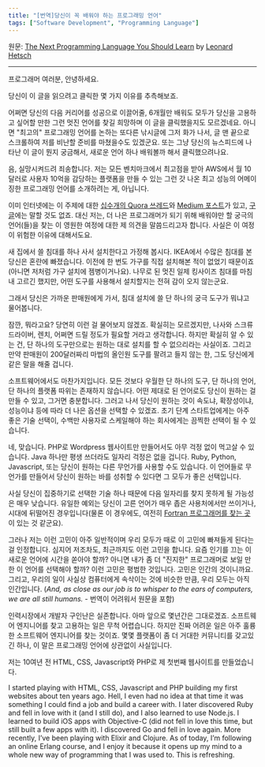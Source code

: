 ```yaml
---
title: "[번역]당신이 꼭 배워야 하는 프로그래밍 언어"
tags: ["Software Development", "Programming Language"]
---
```


원문: [The Next Programming Language You Should Learn](http://leohetsch.com/the-next-programming-language-you-should-learn/) by [Leonard Hetsch](https://twitter.com/leo_hetsch)

---

프로그래머 여러분, 안녕하세요.

당신이 이 글을 읽으려고 클릭한 몇 가지 이유를 추측해보죠.

어쩌면 당신의 다음 커리어를 성공으로 이끌어줄, 6개월만 배워도 모두가 당신을 고용하고 싶어할 만한 그런 멋진 언어를 찾길 희망하며 이 글을 클릭했을지도 모르겠네요. 아니면 "최고의" 프로그래밍 언어를 논하는 또다른 낚시글에 그저 화가 나서, 글 맨 끝으로 스크롤하여 저를 비난할 준비를 마쳤을수도 있겠군요. 또는 그냥 당신의 뉴스피드에 나타난 이 글이 뭔지 궁금해서, 새로운 언어 하나 배워볼까 해서 클릭했으려나요.

음, 실망시켜드려 죄송합니다. 저는 모든 벤치마크에서 최고점을 받아 AWS에서 월 10달러로 사용자 10억을 감당하는 플랫폼을 만들 수 있는 그런 갓 나온 최고 성능의 어메이징한 프로그래밍 언어를 소개하려는 게, 아닙니다.

이미 인터넷에는 이 주제에 대한 [십수개의 Quora 쓰레드](https://www.quora.com/search?q=which+programming+language+should+I+learn)와 [Medium 포스트](https://medium.com/search?q=choose%20programming%20language)가 있고, [구글](https://www.google.co.uk/search?q=which+programming+language+should+i+learn&oq=which+programm&aqs=chrome.1.69i57j0l3j69i60j0.2230j0j7&sourceid=chrome&ie=UTF-8)에는 말할 것도 없죠. 대신 저는, 더 나은 프로그래머가 되기 위해 배워야만 할 궁극의 언어(들)을 찾는 이 영원한 여정에 대한 제 의견을 말씀드리고자 합니다. 사실은 이 여정이 위험한 이유에 대해서도요.

새 집에서 쓸 침대를 하나 사서 설치한다고 가정해 봅시다. IKEA에서 수많은 침대를 본 당신은 혼란에 빠졌습니다. 이전에 한 번도 가구를 직접 설치해본 적이 없었기 때문이죠(아니면 저처럼 가구 설치에 젬병이거나요). 나무로 된 멋진 일제 킹사이즈 침대를 마침내 고르긴 했지만, 어떤 도구를 사용해서 설치할지는 전혀 감이 오지 않는군요.

그래서 당신은 가까운 판매원에게 가서, 침대 설치에 쓸 단 하나의 궁극 도구가 뭐냐고 물어봅니다.

잠깐, 뭐라고요? 당연히 이런 걸 물어보지 않겠죠. 확실히는 모르겠지만, 나사와 스크류드라이버, 렌치, 어쩌면 드릴 정도가 필요할 거라고 생각합니다. 하지만 확실히 알 수 있는 건, 단 하나의 도구만으로는 원하는 대로 설치를 할 수 없으리라는 사실이죠. 그리고 만약 판매원이 200달러짜리 마법의 올인원 도구를 팔려고 들지 않는 한, 그도 당신에게 같은 말을 해줄 겁니다.

소프트웨어에서도 마찬가지입니다. 모든 것보다 우월한 단 하나의 도구, 단 하나의 언어, 단 하나의 플랫폼 따위는 존재하지 않습니다. 어떤 제대로 된 언어로도 당신이 원하는 걸 만들 수 있고, 그거면 충분합니다. 그러고 나서 당신이 원하는 것이 속도냐, 확장성이냐, 성능이냐 등에 따라 더 나은 옵션을 선택할 수 있겠죠. 초기 단계 스타트업에게는 아주 좋은 기술 선택이, 수백만 사용자로 스케일해야 하는 회사에게는 끔찍한 선택이 될 수 있습니다.

네, 맞습니다. PHP로 Wordpress 웹사이트만 만들어서도 아무 걱정 없이 먹고살 수 있습니다. Java 하나만 평생 쓰더라도 일자리 걱정은 없을 겁니다. Ruby, Python, Javascript, 또는 당신이 원하는 다른 무언가를 사용할 수도 있습니다. 이 언어들로 무언가를 만들어서 당신이 원하는 바를 성취할 수 있다면 그 모두가 좋은 선택입니다.

사실 당신이 집중하기로 선택한 기술 하나 때문에 다음 일자리를 찾지 못하게 될 가능성은 매우 낮습니다. 유일한 예외는 당신이 고른 언어가 매우 좁은 사용처에서만 쓰이거나, 시대에 뒤떨어진 경우입니다(물론 이 경우에도, 여전히 [Fortran 프로그래머를 찾는 곳](https://www.indeed.com/q-Fortran-jobs.html)이 있는 것 같군요).

그러나 저는 이런 고민이 아주 일반적이며 우리 모두가 때로 이 고민에 빠져들게 된다는 걸 인정합니다. 심지어 저조차도, 최근까지도 이런 고민을 합니다. 요즘 인기를 끄는 이 새로운 언어에 시간을 쏟아야 할까? 아니면 내가 좀 더 "진지한" 프로그래머로 보일 만한 이 언어를 선택해야 할까? 이런 고민은 평범한 것입니다. 고민은 인간의 것이니까요. 그리고, 우리의 일이 사실상 컴퓨터에게 속삭이는 것에 비슷한 만큼, 우리 모두는 아직 인간입니다. (*And, as close as our job is to whisper to the ears of computers, we are all still humans.* - 번역이 어려워서 원문을 포함)

인력시장에서 개발자 구인난은 실존합니다. 아마 앞으로 몇년간은 그대로겠죠. 소프트웨어 엔지니어를 찾고 고용하는 일은 무척 어렵습니다. 하지만 진짜 어려운 일은 아주 훌륭한 소프트웨어 엔지니어를 찾는 것이죠. 몇몇 플랫폼이 좀 더 거대한 커뮤니티를 갖고있긴 하나, 이 말은 프로그래밍 언어에 상관없이 사실입니다.

저는 10여년 전 HTML, CSS, Javascript와 PHP로 제 첫번째 웹사이트를 만들었습니다. 

I started playing with HTML, CSS, Javascript and PHP building my first websites about ten years ago. Hell, I even had no idea at that time it was something I could find a job and build a career with. I later discovered Ruby and fell in love with it (and I still do), and I also learned to use Node.js. I learned to build iOS apps with Objective-C (did not fell in love this time, but still built a few apps with it). I discovered Go and fell in love again. More recently, I’ve been playing with Elixir and Clojure. As of today, I’m following an online Erlang course, and I enjoy it because it opens up my mind to a whole new way of programming that I was used to. This is refreshing.
